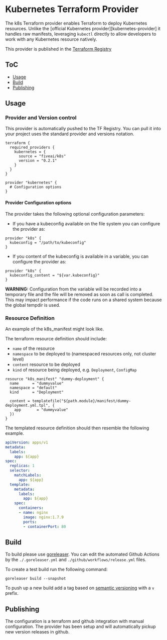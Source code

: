 # Kubernetes Terraform Provider

The k8s Terraform provider enables Terraform to deploy Kubernetes resources. Unlike the
[official Kubernetes provider][kubernetes-provider] it handles raw manifests, leveraging `kubectl` directly to allow
developers to work with any Kubernetes resource natively.

This provider is published in the [Terraform Registry](https://registry.terraform.io/providers/fiveai/k8s)

## ToC

* [Usage](#usage)
* [Build](#build)
* [Publishing](#publishing)

## Usage

### Provider and Version control

This provider is automatically pushed to the TF Registry. You can pull it into your project uses the standard provider
and versions notation.

```hcl
terraform {
  required_providers {
    kubernetes = {
      source = "fiveai/k8s"
      version = "0.2.1"
    }
  }
}

provider "kubernetes" {
  # Configuration options
}
```

#### Provider Configuration options

The provider takes the following optional configuration parameters:

* If you have a kubeconfig available on the file system you can configure the provider as:

```hcl
provider "k8s" {
  kubeconfig = "/path/to/kubeconfig"
}
```

* If you content of the kubeconfig is available in a variable, you can configure the provider as:

```hcl
provider "k8s" {
  kubeconfig_content = "${var.kubeconfig}"
}
```

**WARNING:** Configuration from the variable will be recorded into a temporary file and the file will be removed as
soon as call is completed. This may impact performance if the code runs on a shared system because the global
tempdir is used.

### Resource Definition

An example of the k8s_manifest might look like.

The terraform resource definition should include:

* `name` of the resource
* `namespace` to be deployed to (namespaced resources only, not cluster level)
* `content` resource to be deployed
* `kind` of resource being deployed, e.g. `Deployment`, `ConfigMap`

```hcl
resource "k8s_manifest" "dummy-deployment" {
  name      = "dummyvalue"
  namespace = "default"
  kind      = "Deployment"

  content = templatefile("${path.module}/manifest/dummy-deployment.yml.tpl", {
    app       = "dummyvalue"
  })
}
```

The templated resource definition should then resemble the following example.

```yaml
apiVersion: apps/v1
metadata:
  labels:
    app: ${app}
spec:
  replicas: 1
  selector:
    matchLabels:
      app: ${app}
  template:
    metadata:
      labels:
        app: ${app}
    spec:
      containers:
      - name: nginx
        image: nginx:1.7.9
        ports:
        - containerPort: 80
```

## Build

To build please use [goreleaser](https://goreleaser.com/intro/). You can edit the automated Github Actions by the
`./.goreleaser.yml` and `./github/workflows/release.yml` files.

To create a test build run the following command:

```
goreleaser build --snapshot
```

To push up a new build add a tag based on [semantic versioning](https://semver.org/) with a `v` prefix.

## Publishing

The configuration is a terraform and github integration with manual configuration. The provider has been setup and will
automatically pickup new version releases in github.
